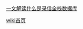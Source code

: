 [一文解读什么是录信全栈数据库](https://github.com/lucene-cn/lxdb/wiki/intro)

[wiki首页](https://github.com/lucene-cn/lxdb/wiki)
